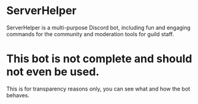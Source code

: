 # ServerHelper
ServerHelper is a multi-purpose Discord bot, including fun and engaging commands for the community and moderation tools for guild staff.

# This bot is not complete and should not even be used.
This is for transparency reasons only, you can see what and how the bot behaves.
